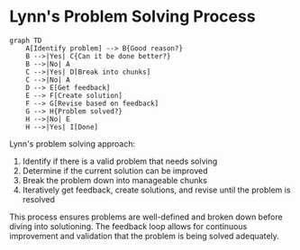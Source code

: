 
# Lynn's Problem Solving Process 

```mermaid
graph TD
    A[Identify problem] --> B{Good reason?}
    B -->|Yes| C{Can it be done better?} 
    B -->|No| A
    C -->|Yes| D[Break into chunks]
    C -->|No| A
    D --> E[Get feedback]
    E --> F[Create solution]  
    F --> G[Revise based on feedback]
    G --> H{Problem solved?}
    H -->|No| E
    H -->|Yes| I[Done]
```

Lynn's problem solving approach:

1. Identify if there is a valid problem that needs solving
2. Determine if the current solution can be improved 
3. Break the problem down into manageable chunks
4. Iteratively get feedback, create solutions, and revise until the problem is resolved

This process ensures problems are well-defined and broken down before diving into solutioning. The feedback loop allows for continuous improvement and validation that the problem is being solved adequately.